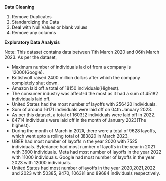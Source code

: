 **Data Cleaning**

1) Remove Duplicates
2) Standardizing the Data
3) Deal with Null Values or blank values
4) Remove any columns


**Exploratory Data Analysis**

Note: This dataset contains data between 11th March 2020 and 06th March 2023.
As per the dataset,
* Maximum number of individuals laid of from a company is 12000(Google).
* Britishvolt raised 2400 million dollars after which the company completely shut down.
* Amazon laid off a total of 18150 individuals(Highest).
* The consumer industry was affected the most as it had a sum of 45182 individuals laid off.
* United States had the most number of layoffs with 256420 individuals.
* Sum of around 16171 individuals were laid off on 04th January 2023.
* As per this dataset, a total of 160322 individuals were laid off in 2022.
* 84714 individuals were laid off in the month of January 2023(The highest).
* During the month of March in 2020, there were a total of 9628 layoffs, which went upto a rolling total of 383820 in March 2023.
* UBER had most number of layoffs in the year 2020 with 7525 individuals.
  Bytedance had most number of layoffs in the year in 2021 with 3600 individuals.
  Meta had most number of layoffs in the year 2022 with 11000 individuals.
  Google had most number of layoffs in the year 2023 with 12000 individuals.
* United States had most number of layoffs in the year 2020,2021,2022 and 2023 with 50385, 9470, 106381 and 89684 individuals respectively.
